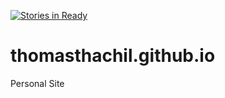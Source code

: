 [![Stories in Ready](https://badge.waffle.io/thomasthachil/thomasthachil.github.io.png?label=ready&title=Ready)](https://waffle.io/thomasthachil/thomasthachil.github.io)
# thomasthachil.github.io
Personal Site
